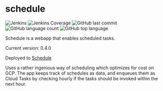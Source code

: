 # schedule 
![Jenkins](https://img.shields.io/jenkins/build/http/trevorism-build.eastus.cloudapp.azure.com/schedule)
![Jenkins Coverage](https://img.shields.io/jenkins/coverage/jacoco/http/trevorism-build.eastus.cloudapp.azure.com/schedule)
![GitHub last commit](https://img.shields.io/github/last-commit/trevorism/schedule)
![GitHub language count](https://img.shields.io/github/languages/count/trevorism/schedule)
![GitHub top language](https://img.shields.io/github/languages/top/trevorism/schedule)

Schedule is a webapp that enables scheduled tasks.

Current version: 0.4.0

Deployed to [Schedule](https://schedule.datastore.trevorism.com/)

Uses a rather ingenious way of scheduling which optimizes for cost on GCP. 
The app keeps track of schedules as data, and enqueues them as Cloud Tasks by checking hourly if the tasks should be invoked within the next hour.

